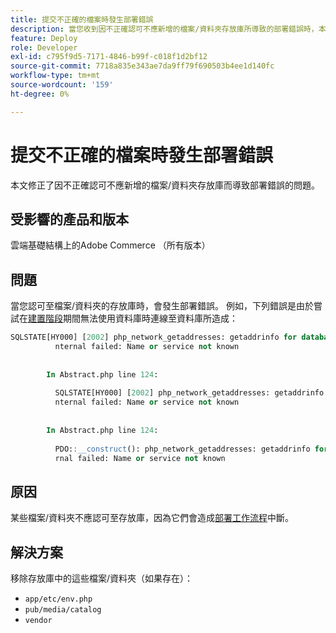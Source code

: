 ```yaml
---
title: 提交不正確的檔案時發生部署錯誤
description: 當您收到因不正確認可不應新增的檔案/資料夾存放庫所導致的部署錯誤時，本文提供此問題的解決方案。
feature: Deploy
role: Developer
exl-id: c795f9d5-7171-4846-b99f-c018f1d2bf12
source-git-commit: 7718a835e343ae7da9ff79f690503b4ee1d140fc
workflow-type: tm+mt
source-wordcount: '159'
ht-degree: 0%

---
```


# 提交不正確的檔案時發生部署錯誤

本文修正了因不正確認可不應新增的檔案/資料夾存放庫而導致部署錯誤的問題。

## 受影響的產品和版本

雲端基礎結構上的Adobe Commerce （所有版本）

## 問題

當您認可至檔案/資料夾的存放庫時，會發生部署錯誤。 例如，下列錯誤是由於嘗試在[建置階段](https://experienceleague.adobe.com/docs/commerce-cloud-service/user-guide/develop/deploy/process.html#build-phase)期間無法使用資料庫時連線至資料庫所造成：

```SQL
SQLSTATE[HY000] [2002] php_network_getaddresses: getaddrinfo for database.i  
          nternal failed: Name or service not known                                    
                                                                                       
        
        In Abstract.php line 124:
                                                                                       
          SQLSTATE[HY000] [2002] php_network_getaddresses: getaddrinfo for database.i  
          nternal failed: Name or service not known                                    
                                                                                       
        
        In Abstract.php line 124:
                                                                                       
          PDO::__construct(): php_network_getaddresses: getaddrinfo for database.inte  
          rnal failed: Name or service not known       
```

## 原因

某些檔案/資料夾不應認可至存放庫，因為它們會造成[部署工作流程](https://experienceleague.adobe.com/docs/commerce-cloud-service/user-guide/develop/deploy/process.html)中斷。

## 解決方案

移除存放庫中的這些檔案/資料夾（如果存在）：

* `app/etc/env.php`
* `pub/media/catalog`
* `vendor`

